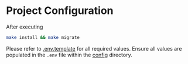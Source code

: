 # Project Configuration

After executing

```sh
make install && make migrate
```

Please refer to [.env.template](.././config/.env.template) for all required values. Ensure all values are populated in the `.env` file within the [config](../config/) directory.
